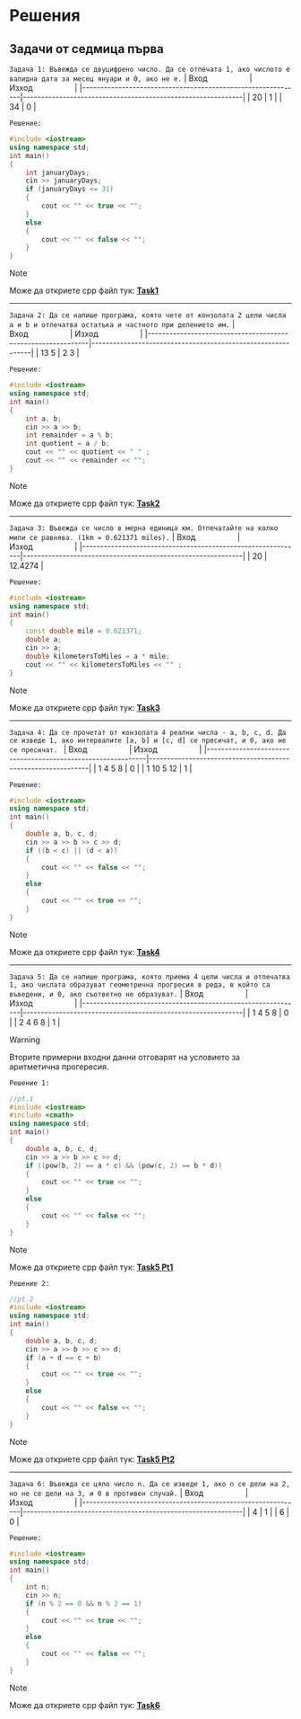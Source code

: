 # Решения

## Задачи от седмица първа
`Задача 1: Въвежда се двуцифрено число. Да се отпечата 1, ако числото е валидна дата за месец януари и 0, ако не е.`
| Вход&nbsp;&nbsp;&nbsp;&nbsp;&nbsp;&nbsp;&nbsp;&nbsp;&nbsp;&nbsp;&nbsp;&nbsp;&nbsp;&nbsp;&nbsp;&nbsp;&nbsp;&nbsp; | Изход&nbsp;&nbsp;&nbsp;&nbsp;&nbsp;&nbsp;&nbsp;&nbsp;&nbsp;&nbsp;&nbsp;&nbsp;&nbsp;&nbsp;&nbsp;&nbsp;&nbsp;&nbsp; |
|-------------------------------------------------------------|-------------------------------------------------------------|
| 20                                                          | 1                                                           |
| 34                                                          | 0                                                           |

`Решение:`
```cpp
#include <iostream>
using namespace std;
int main()
{
    int januaryDays;
    cin >> januaryDays;
    if (januaryDays <= 31)
    {
        cout << "" << true << "";
    }
    else
    {
        cout << "" << false << "";
    }
}
```

> [!NOTE]
> Може да откриете cpp файл тук:
>  [**Task1**](https://github.com/cathy-09/Introduction-To-Programming/blob/main/Week%201/Tasks/cppFiles/Task1.cpp)

<hr style="border-width: 5px !important;">

`Задача 2: Да се напише програма, която чете от конзолата 2 цели числа a и b и отпечатва остатъка и частното при делението им.`
| Вход&nbsp;&nbsp;&nbsp;&nbsp;&nbsp;&nbsp;&nbsp;&nbsp;&nbsp;&nbsp;&nbsp;&nbsp;&nbsp;&nbsp;&nbsp;&nbsp;&nbsp;&nbsp; | Изход&nbsp;&nbsp;&nbsp;&nbsp;&nbsp;&nbsp;&nbsp;&nbsp;&nbsp;&nbsp;&nbsp;&nbsp;&nbsp;&nbsp;&nbsp;&nbsp;&nbsp;&nbsp; |
|-------------------------------------------------------------|-------------------------------------------------------------|
| 13 5                                                          | 2 3                                                           |

`Решение:`
```cpp
#include <iostream>
using namespace std;
int main()
{
    int a, b;
    cin >> a >> b;
    int remainder = a % b;
    int quotient = a / b;
    cout << "" << quotient << " " ;
    cout << "" << remainder << "";
}
```

> [!NOTE]
> Може да откриете cpp файл тук:
>  [**Task2**](https://github.com/cathy-09/Introduction-To-Programming/blob/main/Week%201/Tasks/cppFiles/Task2.cpp)

<hr style="border-width: 5px !important;">

`Задача 3: Въвежда се число в мерна единица км. Отпечатайте на колко мили се равнява. (1km = 0.621371 miles).`
| Вход&nbsp;&nbsp;&nbsp;&nbsp;&nbsp;&nbsp;&nbsp;&nbsp;&nbsp;&nbsp;&nbsp;&nbsp;&nbsp;&nbsp;&nbsp;&nbsp;&nbsp;&nbsp; | Изход&nbsp;&nbsp;&nbsp;&nbsp;&nbsp;&nbsp;&nbsp;&nbsp;&nbsp;&nbsp;&nbsp;&nbsp;&nbsp;&nbsp;&nbsp;&nbsp;&nbsp;&nbsp; |
|-------------------------------------------------------------|-------------------------------------------------------------|
| 20                                                          | 12.4274                                                           |

`Решение:`
```cpp
#include <iostream>
using namespace std;
int main()
{
    const double mile = 0.621371;
    double a;
    cin >> a;
    double kilometersToMiles = a * mile;
    cout << "" << kilometersToMiles << "" ;
}
```

> [!NOTE]
> Може да откриете cpp файл тук:
>  [**Task3**](https://github.com/cathy-09/Introduction-To-Programming/blob/main/Week%201/Tasks/cppFiles/Task3.cpp)

<hr style="border-width: 5px !important;">

`Задача 4: Да се прочетат от конзолата 4 реални числа - a, b, c, d. Да се изведе 1, ако интервалите [a, b] и [c, d] се пресичат, и 0, ако не се пресичат. `
| Вход&nbsp;&nbsp;&nbsp;&nbsp;&nbsp;&nbsp;&nbsp;&nbsp;&nbsp;&nbsp;&nbsp;&nbsp;&nbsp;&nbsp;&nbsp;&nbsp;&nbsp;&nbsp; | Изход&nbsp;&nbsp;&nbsp;&nbsp;&nbsp;&nbsp;&nbsp;&nbsp;&nbsp;&nbsp;&nbsp;&nbsp;&nbsp;&nbsp;&nbsp;&nbsp;&nbsp;&nbsp; |
|-------------------------------------------------------------|-------------------------------------------------------------|
| 1 4 5 8                                                          | 0                                                           |
| 1 10 5 12                                                          | 1                                                           |

`Решение:`
```cpp
#include <iostream>
using namespace std;
int main()
{
    double a, b, c, d;
    cin >> a >> b >> c >> d;
    if ((b < c) || (d < a))
    {
        cout << "" << false << "";
    }
    else
    {
        cout << "" << true << "";
    }
}
```

> [!NOTE]
> Може да откриете cpp файл тук:
>  [**Task4**](https://github.com/cathy-09/Introduction-To-Programming/blob/main/Week%201/Tasks/cppFiles/Task4.cpp)

<hr style="border-width: 5px !important;">

`Задача 5: Да се напише програма, която приема 4 цели числа и отпечатва 1, ако числата образуват геометрична прогресия в реда, в който са въведени, и 0, ако съответно не образуват.`
| Вход&nbsp;&nbsp;&nbsp;&nbsp;&nbsp;&nbsp;&nbsp;&nbsp;&nbsp;&nbsp;&nbsp;&nbsp;&nbsp;&nbsp;&nbsp;&nbsp;&nbsp;&nbsp; | Изход&nbsp;&nbsp;&nbsp;&nbsp;&nbsp;&nbsp;&nbsp;&nbsp;&nbsp;&nbsp;&nbsp;&nbsp;&nbsp;&nbsp;&nbsp;&nbsp;&nbsp;&nbsp; |
|-------------------------------------------------------------|-------------------------------------------------------------|
| 1 4 5 8                                                          | 0                                                           |
| 2 4 6 8                                                          | 1                                                           |

> [!WARNING]
> Вторите примерни входни данни отговарят на условието за аритметична прогересия.

`Решение 1:`
```cpp
//pt.1
#include <iostream>
#include <cmath>
using namespace std;
int main()
{
    double a, b, c, d;
    cin >> a >> b >> c >> d;
    if ((pow(b, 2) == a * c) && (pow(c, 2) == b * d))
    {
        cout << "" << true << ""; 
    }
    else
    {
        cout << "" << false << "";
    }
}
```

> [!NOTE]
> Може да откриете cpp файл тук:
>  [**Task5 Pt1**](https://github.com/cathy-09/Introduction-To-Programming/blob/main/Week%201/Tasks/cppFiles/Task5Pt1.cpp)

`Решение 2:`
```cpp
//pt.2
#include <iostream>
using namespace std;
int main()
{
    double a, b, c, d;
    cin >> a >> b >> c >> d;
    if (a + d == c + b)
    {
        cout << "" << true << ""; 
    }
    else
    {
        cout << "" << false << "";
    }
}

```

> [!NOTE]
> Може да откриете cpp файл тук:
>  [**Task5 Pt2**](https://github.com/cathy-09/Introduction-To-Programming/blob/main/Week%201/Tasks/cppFiles/Task5Pt2.cpp)

<hr style="border-width: 5px !important;">

`Задача 6: Въвежда се цяло число n. Да се изведе 1, ако n се дели на 2, но не се дели на 3, и 0 в противен случай.`
| Вход&nbsp;&nbsp;&nbsp;&nbsp;&nbsp;&nbsp;&nbsp;&nbsp;&nbsp;&nbsp;&nbsp;&nbsp;&nbsp;&nbsp;&nbsp;&nbsp;&nbsp;&nbsp; | Изход&nbsp;&nbsp;&nbsp;&nbsp;&nbsp;&nbsp;&nbsp;&nbsp;&nbsp;&nbsp;&nbsp;&nbsp;&nbsp;&nbsp;&nbsp;&nbsp;&nbsp;&nbsp; |
|-------------------------------------------------------------|-------------------------------------------------------------|
| 4                                                          | 1                                                           |
| 6                                                          | 0                                                           |

`Решение:`
```cpp
#include <iostream>
using namespace std;
int main()
{
    int n;
    cin >> n;
    if (n % 2 == 0 && n % 3 == 1)
    {
        cout << "" << true << ""; 
    }
    else
    {
        cout << "" << false << "";
    }
}
```

> [!NOTE]
> Може да откриете cpp файл тук:
>  [**Task6**](https://github.com/cathy-09/Introduction-To-Programming/blob/main/Week%201/Tasks/cppFiles/Task6.cpp)

